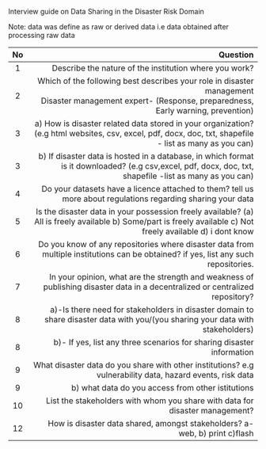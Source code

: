 Interview guide  on Data Sharing in the Disaster Risk Domain

Note: data was define as raw or derived data i.e data obtained after processing raw data

No | Question
:------:|-------------------:
1 | Describe the nature of the institution where you work?
2 | Which of the following best describes your role in disaster management <br/>  Disaster management expert- (Response, preparedness, Early warning, prevention)
3 | a) How  is disaster related data stored in your organization? (e.g html websites, csv, excel, pdf, docx, doc, txt, shapefile - list as many as you can)
3 | b) If  disaster data is hosted in a database,  in which format  is it downloaded?  (e.g csv,excel, pdf, docx, doc, txt, shapefile -list as many as you can)
4 | Do your datasets have a licence attached to them? tell us more about regulations regarding sharing your data
5 | Is the disaster data in your possession freely available? (a) All is freely available b) Some/part is freely available c) Not freely available d) i dont know
6 | Do you know of any repositories where disaster data from multiple institutions  can be obtained? if yes, list any such repositories.
7 | In your opinion, what are the strength and weakness of publishing disaster data  in a decentralized or centralized repository?
8 | a)-Is there need for stakeholders in disaster domain to share disaster data with you/(you sharing your data with stakeholders)
8 | b)- If yes,  list any three scenarios for sharing disaster information
9 |What disaster data do you share with other institutions? e.g vulnerability data, hazard events, risk data
9 | b) what data do you access from other istitutions
10 | List the stakeholders with whom you share with data for disaster management? 
12 | How is disaster data shared, amongst stakeholders?  a- web, b) print c)flash
